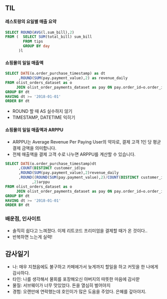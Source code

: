 ## TIL 

#### 레스토랑의 요일별 매출 요약
```sql
SELECT ROUND(AVG(l.sum_bill),2)
FROM (  SELECT SUM(total_bill) sum_bill 
        FROM tips
        GROUP BY day
      )l
```

#### 쇼핑몰의 일일 매출액

```sql
SELECT DATE(o.order_purchase_timestamp) as dt
      ,ROUND(SUM(pay.payment_value),2) as revenue_daily 
FROM olist_orders_dataset as o
     JOIN olist_order_payments_dataset as pay ON pay.order_id=o.order_id
GROUP BY dt
HAVING dt >= '2018-01-01'
ORDER BY dt
```
- ROUND 할 때 AS 실수하지 않기 
- TIMESTAMP, DATETIME 익히기 

#### 쇼핑몰의 일일 매출액과 ARPPU
- ARPPU는 Average Revenue Per Paying User의 약자로, 결제 고객 1인 당 평균 결제 금액을 의미합니다. 
- 전체 매출액을 결제 고객 수로 나누면 ARPPU를 계산할 수 있습니다.
```sql
SELECT DATE(o.order_purchase_timestamp)dt
      ,COUNT(DISTINCT customer_id)pu 
      ,ROUND(SUM(pay.payment_value),2)revenue_daily
      ,ROUND((ROUND(SUM(pay.payment_value),2)/COUNT(DISTINCT customer_id))
            ,2)arppu 
FROM olist_orders_dataset as o
     JOIN olist_order_payments_dataset as pay ON pay.order_id=o.order_id
GROUP BY dt
HAVING dt >= '2018-01-01'
ORDER BY dt
```

### 배운점, 인사이트
- 솔직히 쉽다고 느껴졌다. 이제 리트코드 프리미엄을 결제할 때가 온 것이다..
- 반복하면 느는게 실력!

## 감사일기
- 나: 매우 지쳤음에도 불구하고 카페에가서 늦게까지 할일을 하고 커밋을 한 나에게 감사하다.
- 타인: 나를 생각해서 물회를 포장해오신 아버지의 따뜻한 마음에 감사핟
- 물질: 서브웨이가 너무 맛있었다. 돈을 열심히 벌어야지
- 경험: 오랜만에 연락했는데 호인이가 많은 도움을 주었다. 은혜를 갚아야지. 

